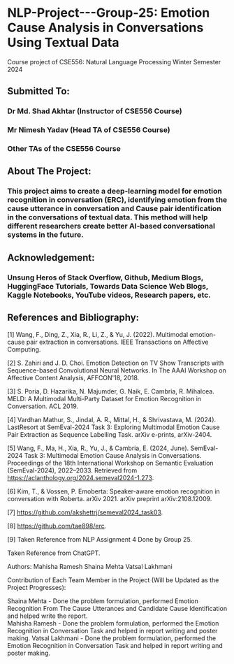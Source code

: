 # NLP-Project---Group-25: Emotion Cause Analysis in Conversations Using Textual Data
Course project of CSE556: Natural Language Processing Winter Semester 2024

## Submitted To:
### Dr Md. Shad Akhtar (Instructor of CSE556 Course)
### Mr Nimesh Yadav (Head TA of CSE556 Course)
### Other TAs of the CSE556 Course


## About The Project:
### This project aims to create a deep-learning model for emotion recognition in conversation (ERC), identifying emotion from the cause utterance in conversation and Cause pair identification in the conversations of textual data. This method will help different researchers create better AI-based conversational systems in the future.


## Acknowledgement:
### Unsung Heros of Stack Overflow, Github, Medium Blogs, HuggingFace Tutorials, Towards Data Science Web Blogs, Kaggle Notebooks, YouTube videos, Research papers, etc.

## References and Bibliography:

[1] Wang, F., Ding, Z., Xia, R., Li, Z., & Yu, J. (2022). Multimodal emotion-cause pair extraction in conversations. IEEE Transactions on Affective Computing.

[2] S. Zahiri and J. D. Choi. Emotion Detection on TV Show Transcripts with Sequence-based Convolutional Neural Networks. In The AAAI Workshop on Affective Content Analysis, AFFCON'18, 2018.

[3] S. Poria, D. Hazarika, N. Majumder, G. Naik, E. Cambria, R. Mihalcea. MELD: A Multimodal Multi-Party Dataset for Emotion Recognition in Conversation. ACL 2019.

[4] Vardhan Mathur, S., Jindal, A. R., Mittal, H., & Shrivastava, M. (2024). LastResort at SemEval-2024 Task 3: Exploring Multimodal Emotion Cause Pair Extraction as Sequence Labelling Task. arXiv e-prints, arXiv-2404.

[5] Wang, F., Ma, H., Xia, R., Yu, J., & Cambria, E. (2024, June). SemEval-2024 Task 3: Multimodal Emotion Cause Analysis in Conversations. Proceedings of the 18th International Workshop on Semantic Evaluation (SemEval-2024), 2022–2033. Retrieved from https://aclanthology.org/2024.semeval2024-1.273.

[6] Kim, T., & Vossen, P. Emoberta: Speaker-aware emotion recognition in conversation with Roberta. arXiv 2021. arXiv preprint arXiv:2108.12009.

[7] https://github.com/akshettrj/semeval2024_task03.

[8] https://github.com/tae898/erc.

[9] Taken Reference from NLP Assignment 4 Done by Group 25.

Taken Reference from ChatGPT.

Authors:
Mahisha Ramesh
Shaina Mehta
Vatsal Lakhmani


Contribution of Each Team Member in the Project (Will be Updated as the Project Progresses):

Shaina Mehta - Done the problem formulation, performed Emotion Recognition From The Cause Utterances and Candidate Cause Identification and helped write the report.  
Mahisha Ramesh - Done the problem formulation, performed the Emotion Recognition in Conversation Task and helped in report writing and poster making.
Vatsal Lakhmani - Done the problem formulation, performed the Emotion Recognition in Conversation Task and helped in report writing and poster making.



